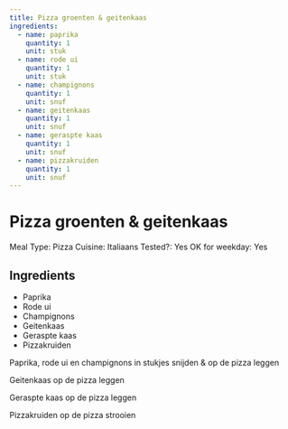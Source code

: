 ```yaml
---
title: Pizza groenten & geitenkaas
ingredients:
  - name: paprika
    quantity: 1
    unit: stuk
  - name: rode ui
    quantity: 1
    unit: stuk
  - name: champignons
    quantity: 1
    unit: snuf
  - name: geitenkaas
    quantity: 1
    unit: snuf
  - name: geraspte kaas
    quantity: 1
    unit: snuf
  - name: pizzakruiden
    quantity: 1
    unit: snuf
---
```


# Pizza groenten & geitenkaas

Meal Type: Pizza
Cuisine: Italiaans
Tested?: Yes
OK for weekday: Yes

## Ingredients
- Paprika
- Rode ui
- Champignons
- Geitenkaas
- Geraspte kaas
- Pizzakruiden

Paprika, rode ui en champignons in stukjes snijden & op de pizza leggen

Geitenkaas op de pizza leggen

Geraspte kaas op de pizza leggen

Pizzakruiden op de pizza strooien